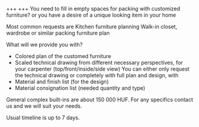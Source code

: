 +++
+++
You need to fill in empty spaces for packing with customized furniture? 
or you have a desire of a unique looking item in your home

Most common requests are 
Kitchen furniture planning
Walk-in closet, wardrobe or similar packing furniture plan

What will we provide you with?
- Colored plan of the customed furniture
- Scaled technical drawing from different necessary perspectives, for your carpenter (top/front/inside/side view)
You can either only request the technical drawing or completely with full plan and design, with
- Material and finish list (for the design)
- Material consignation list (needed quantity and type)

General complex built-ins are about 150 000 HUF. For any specifics contact us and we will suit your needs. 

Usual timeline is up to 7 days.